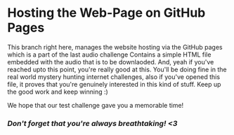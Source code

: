 # Hosting the Web-Page on GitHub Pages

This branch right here, manages the website hosting via the GitHub pages which is a part of the last audio challenge
Contains a simple HTML file embedded with the audio that is to be downlaoded. 
And, yeah if you've reached upto this point, you're really good at this. You'll be doing fine in the real world mystery hunting
internet challenges, also if you've opened this file, it proves that you're genuinely interested in this kind of stuff. Keep up
the good work and keep winning :)

We hope that our test challenge gave you a memorable time! 

### **_Don't forget that you're always breathtaking! <3_**
